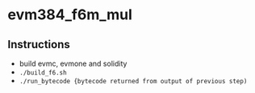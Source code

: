 # evm384_f6m_mul

## Instructions

* build evmc, evmone and solidity
* `./build_f6.sh`
* `./run_bytecode {bytecode returned from output of previous step)`
